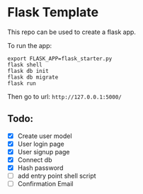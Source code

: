 # Flask Template

This repo can be used to create a flask app.

To run the app:

``` 
export FLASK_APP=flask_starter.py
flask shell
flask db init
flask db migrate
flask run
```

Then go to url: `http://127.0.0.1:5000/`

## Todo:

- [x] Create user model
- [x] User login page
- [x] User signup page
- [x] Connect db
- [x] Hash password
- [ ] add entry point shell script
- [ ] Confirmation Email
